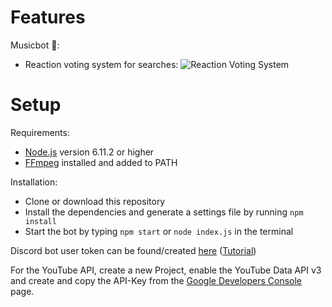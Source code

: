 # Features

Musicbot 🎵:

- Reaction voting system for searches: ![Reaction Voting System](https://i.imgur.com/4ko9Cfz.gif)

# Setup

Requirements:

* [Node.js](https://nodejs.org/en/download/) version 6.11.2 or higher
* [FFmpeg](https://github.com/FFmpeg/FFmpeg) installed and added to PATH

Installation:

* Clone or download this repository
* Install the dependencies and generate a settings file by running `npm install`
* Start the bot by typing `npm start` or `node index.js` in the terminal

Discord bot user token can be found/created [here](https://discordapp.com/developers/applications/me) ([Tutorial](https://gfycat.com/richblackandwhitecapeghostfrog))

For the YouTube API, create a new Project, enable the YouTube Data API v3 and create and copy the API-Key from the [Google Developers Console](https://console.developers.google.com/projectselector/apis/api/youtube.googleapis.com/overview) page.
